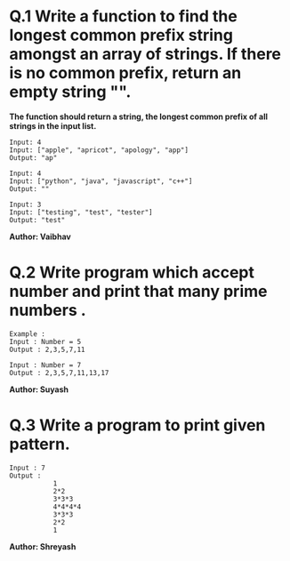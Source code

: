 # Q.1 Write a function to find the longest common prefix string amongst an array of strings. If there is no common prefix, return an empty string "".
**The function should return a string, the longest common prefix of all strings in the input list.**
```
Input: 4
Input: ["apple", "apricot", "apology", "app"]
Output: "ap"

Input: 4
Input: ["python", "java", "javascript", "c++"]
Output: ""

Input: 3
Input: ["testing", "test", "tester"]
Output: "test"
```
**Author: Vaibhav**

# Q.2 Write program which accept number and print that many prime numbers .
``` 
Example : 
Input : Number = 5
Output : 2,3,5,7,11

Input : Number = 7
Output : 2,3,5,7,11,13,17
```
**Author: Suyash**

# Q.3 Write a program to print given pattern.
```
Input : 7
Output :
           1
           2*2
           3*3*3
           4*4*4*4
           3*3*3
           2*2
           1

```
**Author: Shreyash**
